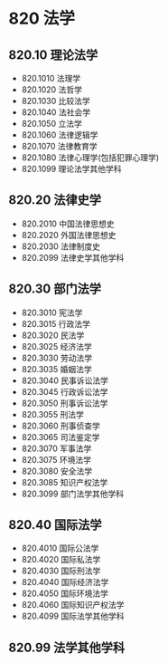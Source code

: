 # 820 法学

## 820.10 理论法学

- 820.1010 法理学
- 820.1020 法哲学
- 820.1030 比较法学
- 820.1040 法社会学
- 820.1050 立法学
- 820.1060 法律逻辑学
- 820.1070 法律教育学
- 820.1080 法律心理学(包括犯罪心理学)
- 820.1099 理论法学其他学科

## 820.20 法律史学

- 820.2010 中国法律思想史
- 820.2020 外国法律思想史
- 820.2030 法律制度史
- 820.2099 法律史学其他学科

## 820.30 部门法学

- 820.3010 宪法学
- 820.3015 行政法学
- 820.3020 民法学
- 820.3025 经济法学
- 820.3030 劳动法学
- 820.3035 婚姻法学
- 820.3040 民事诉讼法学
- 820.3045 行政诉讼法学
- 820.3050 刑事诉讼法学
- 820.3055 刑法学
- 820.3060 刑事侦查学
- 820.3065 司法鉴定学
- 820.3070 军事法学
- 820.3075 环境法学
- 820.3080 安全法学
- 820.3085 知识产权法学
- 820.3099 部门法学其他学科

## 820.40 国际法学

- 820.4010 国际公法学
- 820.4020 国际私法学
- 820.4030 国际刑法学
- 820.4040 国际经济法学
- 820.4050 国际环境法学
- 820.4060 国际知识产权法学
- 820.4099 国际法学其他学科

## 820.99 法学其他学科
